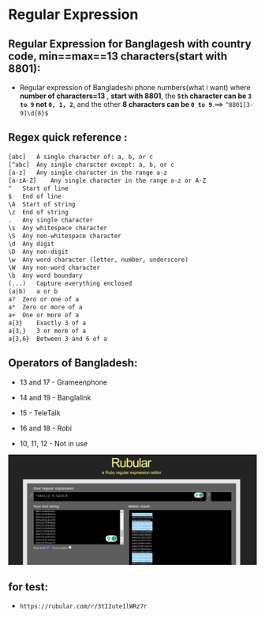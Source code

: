 # Regular Expression

Regular Expression for Banglagesh with country code, min==max==13 characters(start with 8801):
-
- Regular expression of Bangladeshi phone numbers(what i want) where **number of characters=13** , **start with 8801**, the **`5th` character can be `3 to 9` not `0, 1, 2`**, and the other **8 characters can be `0 to 9`**.==> `^8801[3-9]\d{8}$`

Regex quick reference :
-
```
[abc]	A single character of: a, b, or c
[^abc]	Any single character except: a, b, or c
[a-z]	Any single character in the range a-z
[a-zA-Z]	Any single character in the range a-z or A-Z
^	Start of line
$	End of line
\A	Start of string
\z	End of string
.	Any single character
\s	Any whitespace character
\S	Any non-whitespace character
\d	Any digit
\D	Any non-digit
\w	Any word character (letter, number, underscore)
\W	Any non-word character
\b	Any word boundary
(...)	Capture everything enclosed
(a|b)	a or b
a?	Zero or one of a
a*	Zero or more of a
a+	One or more of a
a{3}	Exactly 3 of a
a{3,}	3 or more of a
a{3,6}	Between 3 and 6 of a
```

Operators of Bangladesh:
-
- 13 and 17 - Grameenphone

- 14 and 19 - Banglalink

- 15 - TeleTalk

- 16 and 18 - Robi

- 10, 11, 12 - Not in use

![alt text](https://github.com/aa-nadim/how-to/blob/main/regularExpression/re.png?raw=true)

for test:
-
- `https://rubular.com/r/3tI2ute1lWRz7r`